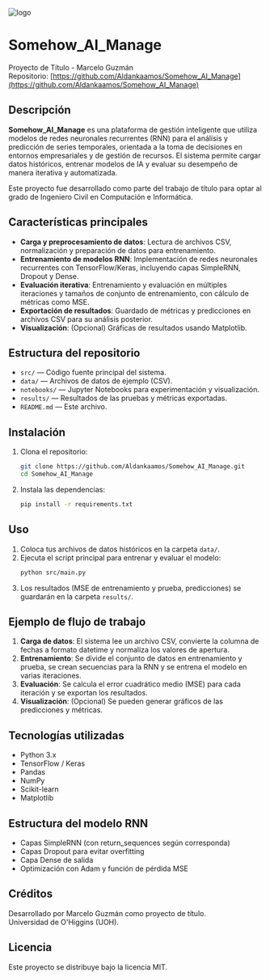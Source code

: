 ![logo](https://github.com/Aldankaamos/Somehow_AI_Manage/assets/93347758/19c9ba51-633c-4c05-9a27-e8053d4ab5af)

# Somehow_AI_Manage

Proyecto de Título - Marcelo Guzmán  
Repositorio: [https://github.com/Aldankaamos/Somehow_AI_Manage](https://github.com/Aldankaamos/Somehow_AI_Manage)

## Descripción

**Somehow_AI_Manage** es una plataforma de gestión inteligente que utiliza modelos de redes neuronales recurrentes (RNN) para el análisis y predicción de series temporales, orientada a la toma de decisiones en entornos empresariales y de gestión de recursos. El sistema permite cargar datos históricos, entrenar modelos de IA y evaluar su desempeño de manera iterativa y automatizada.

Este proyecto fue desarrollado como parte del trabajo de título para optar al grado de Ingeniero Civil en Computación e Informática.

## Características principales

- **Carga y preprocesamiento de datos**: Lectura de archivos CSV, normalización y preparación de datos para entrenamiento.
- **Entrenamiento de modelos RNN**: Implementación de redes neuronales recurrentes con TensorFlow/Keras, incluyendo capas SimpleRNN, Dropout y Dense.
- **Evaluación iterativa**: Entrenamiento y evaluación en múltiples iteraciones y tamaños de conjunto de entrenamiento, con cálculo de métricas como MSE.
- **Exportación de resultados**: Guardado de métricas y predicciones en archivos CSV para su análisis posterior.
- **Visualización**: (Opcional) Gráficas de resultados usando Matplotlib.

## Estructura del repositorio

- `src/` — Código fuente principal del sistema.
- `data/` — Archivos de datos de ejemplo (CSV).
- `notebooks/` — Jupyter Notebooks para experimentación y visualización.
- `results/` — Resultados de las pruebas y métricas exportadas.
- `README.md` — Este archivo.

## Instalación

1. Clona el repositorio:
   ```sh
   git clone https://github.com/Aldankaamos/Somehow_AI_Manage.git
   cd Somehow_AI_Manage
   ```

2. Instala las dependencias:
   ```sh
   pip install -r requirements.txt
   ```

## Uso

1. Coloca tus archivos de datos históricos en la carpeta `data/`.
2. Ejecuta el script principal para entrenar y evaluar el modelo:
   ```sh
   python src/main.py
   ```
3. Los resultados (MSE de entrenamiento y prueba, predicciones) se guardarán en la carpeta `results/`.

## Ejemplo de flujo de trabajo

1. **Carga de datos**: El sistema lee un archivo CSV, convierte la columna de fechas a formato datetime y normaliza los valores de apertura.
2. **Entrenamiento**: Se divide el conjunto de datos en entrenamiento y prueba, se crean secuencias para la RNN y se entrena el modelo en varias iteraciones.
3. **Evaluación**: Se calcula el error cuadrático medio (MSE) para cada iteración y se exportan los resultados.
4. **Visualización**: (Opcional) Se pueden generar gráficos de las predicciones y métricas.

## Tecnologías utilizadas

- Python 3.x
- TensorFlow / Keras
- Pandas
- NumPy
- Scikit-learn
- Matplotlib

## Estructura del modelo RNN

- Capas SimpleRNN (con return_sequences según corresponda)
- Capas Dropout para evitar overfitting
- Capa Dense de salida
- Optimización con Adam y función de pérdida MSE

## Créditos

Desarrollado por Marcelo Guzmán como proyecto de título.  
Universidad de O'Higgins (UOH).

## Licencia

Este proyecto se distribuye bajo la licencia MIT.
